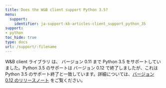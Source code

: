 ```yaml
---
title: Does the W&B client support Python 3.5?
menu:
  support:
    identifier: ja-support-kb-articles-client_support_python_35
support:
- python
toc_hide: true
type: docs
url: /support/:filename
---
```


W&B client ライブラリ は、 バージョン 0.11 まで Python 3.5 をサポートしていました。Python 3.5 のサポートは バージョン 0.12 で終了しましたが、これは Python 3.5 のサポート終了と一致しています。詳細については、[バージョン 0.12 のリリースノート](https://github.com/wandb/wandb/releases/tag/v0.12.0) をご覧ください。
